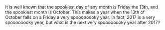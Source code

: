 It is well known that the spookiest day of any month is Friday the 13th, and the spookiest month is October. This makes a year when the 13th of October falls on a Friday a very spoooooooky year. In fact, 2017 is a very spoooooooky year, but what is the next very spoooooooky year after 2017?
